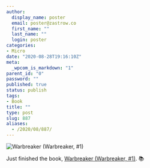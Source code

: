 ```yaml
---
author:
  display_name: poster
  email: poster@zastrow.co
  first_name: ""
  last_name: ""
  login: poster
categories:
- Micro
date: "2020-08-28T19:16:10Z"
meta:
  _wpcom_is_markdown: "1"
parent_id: "0"
password: ""
published: true
status: publish
tags:
- Book
title: ""
type: post
slug: 887
aliases:
  - /2020/08/887/
---
```

<p><img src="https://i.gr-assets.com/images/S/compressed.photo.goodreads.com/books/1240256182l/1268479.jpg" alt="Warbreaker (Warbreaker, #1)" /></p>
<p>Just finished the book, <a href="https://www.goodreads.com/review/show/3520145691?utm_medium=api&amp;utm_source=rss">Warbreaker (Warbreaker, #1)</a>. 📚</p>
